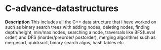 # C-advance-datastructures

**Description**
This includes all the C++ data structure that i have worked on such as binary search trees with adding nodes, deleting nodes, finding 
depth/height, min/max nodes, searching a node, traversals like BFS(Level order) and DFS (inorder/preorder/ postorder), merging algorithms 
such as mergesort, quicksort, binary search algos, hash tables etc

